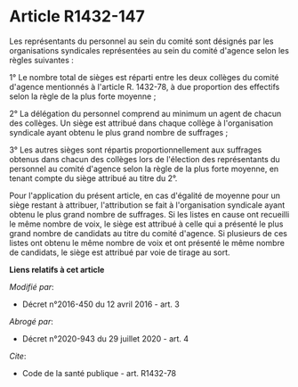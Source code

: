 # Article R1432-147

Les représentants du personnel au sein du comité sont désignés par les organisations syndicales représentées au sein du
comité d'agence selon les règles suivantes : 

1° Le nombre total de sièges est réparti entre les deux collèges du comité d'agence mentionnés à l'article R. 1432-78, à due
proportion des effectifs selon la règle de la plus forte moyenne ; 

2° La délégation du personnel comprend au minimum un agent de chacun des collèges. Un siège est attribué dans chaque collège
à l'organisation syndicale ayant obtenu le plus grand nombre de suffrages ; 

3° Les autres sièges sont répartis proportionnellement aux suffrages obtenus dans chacun des collèges lors de l'élection des
représentants du personnel au comité d'agence selon la règle de la plus forte moyenne, en tenant compte du siège attribué au
titre du 2°. 

Pour l'application du présent article, en cas d'égalité de moyenne pour un siège restant à attribuer, l'attribution se fait à
l'organisation syndicale ayant obtenu le plus grand nombre de suffrages. Si les listes en cause ont recueilli le même nombre
de voix, le siège est attribué à celle qui a présenté le plus grand nombre de candidats au titre du comité d'agence. Si
plusieurs de ces listes ont obtenu le même nombre de voix et ont présenté le même nombre de candidats, le siège est attribué
par voie de tirage au sort.

**Liens relatifs à cet article**

_Modifié par_:

  - Décret n°2016-450 du 12 avril 2016 - art. 3

_Abrogé par_:

  - Décret n°2020-943 du 29 juillet 2020 - art. 4

_Cite_:

  - Code de la santé publique - art. R1432-78

